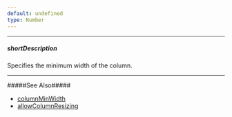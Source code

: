 ```yaml
---
default: undefined
type: Number
---
```

---
##### shortDescription
Specifies the minimum width of the column.

---
#####See Also#####
- [columnMinWidth](/api-reference/10%20UI%20Widgets/GridBase/1%20Configuration/columnMinWidth.md '{basewidgetpath}/Configuration/#columnMinWidth')
- [allowColumnResizing](/api-reference/10%20UI%20Widgets/GridBase/1%20Configuration/allowColumnResizing.md '{basewidgetpath}/Configuration/#allowColumnResizing')